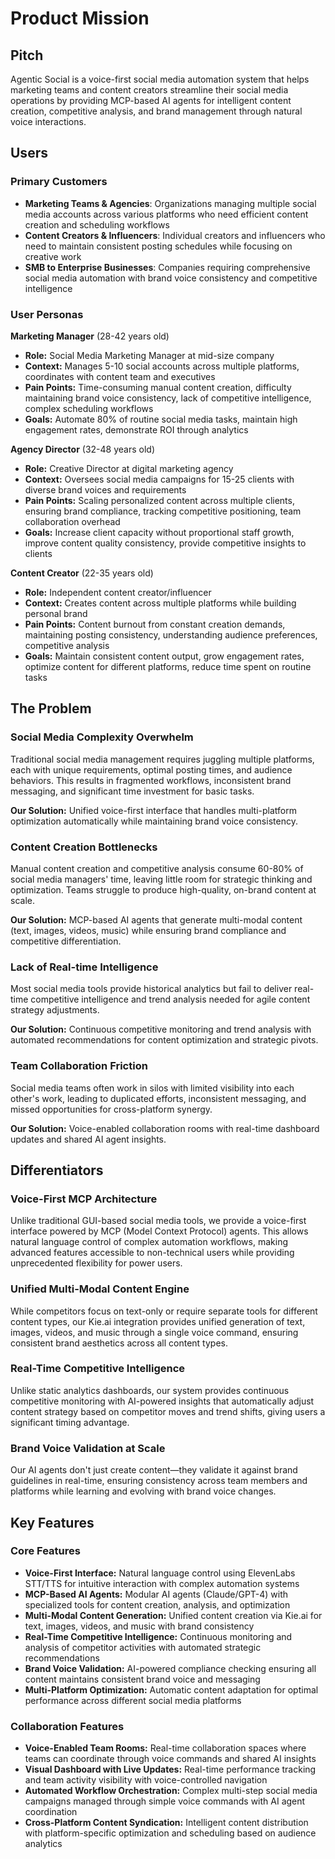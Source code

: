 # Product Mission

## Pitch

Agentic Social is a voice-first social media automation system that helps marketing teams and content creators streamline their social media operations by providing MCP-based AI agents for intelligent content creation, competitive analysis, and brand management through natural voice interactions.

## Users

### Primary Customers

- **Marketing Teams & Agencies**: Organizations managing multiple social media accounts across various platforms who need efficient content creation and scheduling workflows
- **Content Creators & Influencers**: Individual creators and influencers who need to maintain consistent posting schedules while focusing on creative work
- **SMB to Enterprise Businesses**: Companies requiring comprehensive social media automation with brand voice consistency and competitive intelligence

### User Personas

**Marketing Manager** (28-42 years old)
- **Role:** Social Media Marketing Manager at mid-size company
- **Context:** Manages 5-10 social accounts across multiple platforms, coordinates with content team and executives
- **Pain Points:** Time-consuming manual content creation, difficulty maintaining brand voice consistency, lack of competitive intelligence, complex scheduling workflows
- **Goals:** Automate 80% of routine social media tasks, maintain high engagement rates, demonstrate ROI through analytics

**Agency Director** (32-48 years old)
- **Role:** Creative Director at digital marketing agency
- **Context:** Oversees social media campaigns for 15-25 clients with diverse brand voices and requirements
- **Pain Points:** Scaling personalized content across multiple clients, ensuring brand compliance, tracking competitive positioning, team collaboration overhead
- **Goals:** Increase client capacity without proportional staff growth, improve content quality consistency, provide competitive insights to clients

**Content Creator** (22-35 years old)
- **Role:** Independent content creator/influencer
- **Context:** Creates content across multiple platforms while building personal brand
- **Pain Points:** Content burnout from constant creation demands, maintaining posting consistency, understanding audience preferences, competitive analysis
- **Goals:** Maintain consistent content output, grow engagement rates, optimize content for different platforms, reduce time spent on routine tasks

## The Problem

### Social Media Complexity Overwhelm

Traditional social media management requires juggling multiple platforms, each with unique requirements, optimal posting times, and audience behaviors. This results in fragmented workflows, inconsistent brand messaging, and significant time investment for basic tasks.

**Our Solution:** Unified voice-first interface that handles multi-platform optimization automatically while maintaining brand voice consistency.

### Content Creation Bottlenecks

Manual content creation and competitive analysis consume 60-80% of social media managers' time, leaving little room for strategic thinking and optimization. Teams struggle to produce high-quality, on-brand content at scale.

**Our Solution:** MCP-based AI agents that generate multi-modal content (text, images, videos, music) while ensuring brand compliance and competitive differentiation.

### Lack of Real-time Intelligence

Most social media tools provide historical analytics but fail to deliver real-time competitive intelligence and trend analysis needed for agile content strategy adjustments.

**Our Solution:** Continuous competitive monitoring and trend analysis with automated recommendations for content optimization and strategic pivots.

### Team Collaboration Friction

Social media teams often work in silos with limited visibility into each other's work, leading to duplicated efforts, inconsistent messaging, and missed opportunities for cross-platform synergy.

**Our Solution:** Voice-enabled collaboration rooms with real-time dashboard updates and shared AI agent insights.

## Differentiators

### Voice-First MCP Architecture

Unlike traditional GUI-based social media tools, we provide a voice-first interface powered by MCP (Model Context Protocol) agents. This allows natural language control of complex automation workflows, making advanced features accessible to non-technical users while providing unprecedented flexibility for power users.

### Unified Multi-Modal Content Engine

While competitors focus on text-only or require separate tools for different content types, our Kie.ai integration provides unified generation of text, images, videos, and music through a single voice command, ensuring consistent brand aesthetics across all content types.

### Real-Time Competitive Intelligence

Unlike static analytics dashboards, our system provides continuous competitive monitoring with AI-powered insights that automatically adjust content strategy based on competitor moves and trend shifts, giving users a significant timing advantage.

### Brand Voice Validation at Scale

Our AI agents don't just create content—they validate it against brand guidelines in real-time, ensuring consistency across team members and platforms while learning and evolving with brand voice changes.

## Key Features

### Core Features

- **Voice-First Interface:** Natural language control using ElevenLabs STT/TTS for intuitive interaction with complex automation systems
- **MCP-Based AI Agents:** Modular AI agents (Claude/GPT-4) with specialized tools for content creation, analysis, and optimization
- **Multi-Modal Content Generation:** Unified content creation via Kie.ai for text, images, videos, and music with brand consistency
- **Real-Time Competitive Intelligence:** Continuous monitoring and analysis of competitor activities with automated strategic recommendations
- **Brand Voice Validation:** AI-powered compliance checking ensuring all content maintains consistent brand voice and messaging
- **Multi-Platform Optimization:** Automatic content adaptation for optimal performance across different social media platforms

### Collaboration Features

- **Voice-Enabled Team Rooms:** Real-time collaboration spaces where teams can coordinate through voice commands and shared AI insights
- **Visual Dashboard with Live Updates:** Real-time performance tracking and team activity visibility with voice-controlled navigation
- **Automated Workflow Orchestration:** Complex multi-step social media campaigns managed through simple voice commands with AI agent coordination
- **Cross-Platform Content Syndication:** Intelligent content distribution with platform-specific optimization and scheduling based on audience analytics